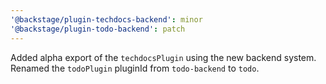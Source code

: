```yaml
---
'@backstage/plugin-techdocs-backend': minor
'@backstage/plugin-todo-backend': patch
---
```


Added alpha export of the `techdocsPlugin` using the new backend system. Renamed the `todoPlugin` pluginId from `todo-backend` to `todo`.
